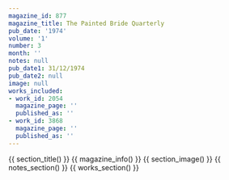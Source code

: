```yaml
---
magazine_id: 877
magazine_title: The Painted Bride Quarterly
pub_date: '1974'
volume: '1'
number: 3
month: ''
notes: null
pub_date1: 31/12/1974
pub_date2: null
image: null
works_included:
- work_id: 2054
  magazine_page: ''
  published_as: ''
- work_id: 3868
  magazine_page: ''
  published_as: ''
---
```


{{ section_title() }}
{{ magazine_info() }}
{{ section_image() }}
{{ notes_section() }}
{{ works_section() }}
